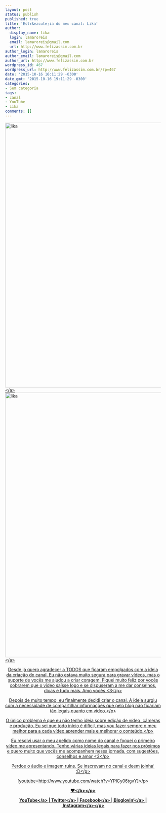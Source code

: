 ```yaml
---
layout: post
status: publish
published: true
title: 'Estr&eacute;ia do meu canal: Lika'
author:
  display_name: lika
  login: lamaroreis
  email: lamaroreis@gmail.com
  url: http://www.felizassim.com.br
author_login: lamaroreis
author_email: lamaroreis@gmail.com
author_url: http://www.felizassim.com.br
wordpress_id: 467
wordpress_url: http://www.felizassim.com.br/?p=467
date: '2015-10-16 16:11:29 -0300'
date_gmt: '2015-10-16 19:11:29 -0300'
categories:
- Sem categoria
tags:
- canal
- YouTube
- Lika
comments: []
---
```

<p><a href="http:&#47;&#47;www.felizassim.com.br&#47;wp-content&#47;uploads&#47;2015&#47;10&#47;IMG_2867-e1445019271565.jpg"><img class="aligncenter wp-image-468 size-large" src="http:&#47;&#47;www.felizassim.com.br&#47;wp-content&#47;uploads&#47;2015&#47;10&#47;IMG_2867-e1445019271565-768x1024.jpg" alt="lika" width="640" height="853" &#47;><&#47;a> <a href="http:&#47;&#47;www.felizassim.com.br&#47;wp-content&#47;uploads&#47;2015&#47;10&#47;IMG_2882-e1445019301198.jpg"><img class="aligncenter wp-image-469 size-large" src="http:&#47;&#47;www.felizassim.com.br&#47;wp-content&#47;uploads&#47;2015&#47;10&#47;IMG_2882-e1445019301198-768x1024.jpg" alt="lika" width="640" height="853" &#47;><&#47;a></p>
<p style="text-align: center;">Desde j&aacute; quero agradecer a TODOS que ficaram empolgados com a ideia da cria&ccedil;&atilde;o do canal. Eu n&atilde;o estava muito segura para gravar v&iacute;deos, mas o suporte de voc&ecirc;s me ajudou a criar coragem. Fiquei muito feliz por voc&ecirc;s cobrarem que o v&iacute;deo sa&iacute;sse logo e se dispuseram a me dar conselhos, dicas e tudo mais. Amo voc&ecirc;s <3<&#47;p></p>
<p style="text-align: center;">Depois de muito tempo, eu finalmente decidi criar o&nbsp;canal. A ideia surgiu com a necessidade de compartilhar informa&ccedil;&otilde;es que pelo blog n&atilde;o ficariam t&atilde;o legais quanto em v&iacute;deo.<&#47;p></p>
<p style="text-align: center;">O &uacute;nico problema &eacute; que eu n&atilde;o tenho ideia sobre edi&ccedil;&atilde;o de v&iacute;deo, c&acirc;meras e produ&ccedil;&atilde;o. Eu sei que todo in&iacute;cio &eacute; dif&iacute;cil, mas vou fazer sempre o meu melhor para a cada v&iacute;deo aprender mais e melhorar o conte&uacute;do.<&#47;p></p>
<p style="text-align: center;">Eu resolvi usar o meu apelido como nome do canal e foquei o primeiro v&iacute;deo me apresentando. Tenho v&aacute;rias ideias legais para fazer nos pr&oacute;ximos e quero muito que voc&ecirc;s me acompanhem nessa jornada, com sugest&otilde;es, conselhos e amor <3<&#47;p></p>
<p style="text-align: center;">Perdoe o &aacute;udio e imagem ruins. Se inscrevam no canal e deem joinha! :D<&#47;p></p>
<p style="text-align: center;">[youtube=http:&#47;&#47;www.youtube.com&#47;watch?v=YPlCy06tgvY]<&#47;p></p>
<p style="text-align: center;"><b>&hearts;<&#47;b><&#47;p></p>
<p style="text-align: center;"><a href="https:&#47;&#47;www.youtube.com&#47;channel&#47;UCTk3xkOSzWzf8Ba-wJN8jDA" target="_blank">YouTube<&#47;a> |&nbsp;<a href="https:&#47;&#47;twitter.com&#47;lettiicee" target="_blank">Twitter<&#47;a>&nbsp;|&nbsp;<a href="http:&#47;&#47;www.facebook.com&#47;blogfelizassim" target="_blank">Facebook<&#47;a>&nbsp;|&nbsp;<a href="https:&#47;&#47;www.bloglovin.com&#47;blogs&#47;feliz-assim-14224049" target="_blank">Bloglovin&rsquo;<&#47;a>&nbsp;|&nbsp;<a href="http:&#47;&#47;instagram.com&#47;lettiicee" target="_blank">Instagram<&#47;a><&#47;p></p>
